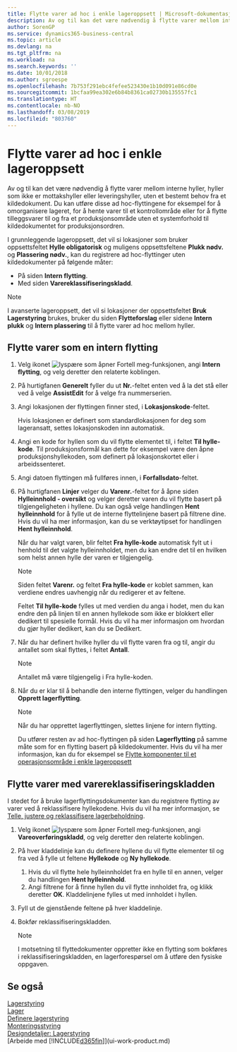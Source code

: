```yaml
---
title: Flytte varer ad hoc i enkle lageroppsett | Microsoft-dokumentasjon
description: Av og til kan det være nødvendig å flytte varer mellom interne hyller, hyller som ikke er mottakshyller eller leveringshyller, uten et bestemt behov fra et kildedokument. Du kan utføre disse ad hoc-flyttingene for eksempel for å omorganisere lageret, for å hente varer til et kontrollområde eller for å flytte tilleggsvarer til og fra et produksjonsområde uten et systemforhold til kildedokumentet for produksjonsordren.
author: SorenGP
ms.service: dynamics365-business-central
ms.topic: article
ms.devlang: na
ms.tgt_pltfrm: na
ms.workload: na
ms.search.keywords: ''
ms.date: 10/01/2018
ms.author: sgroespe
ms.openlocfilehash: 7b753f291ebc4fefee523430e1b10d091e86cd0e
ms.sourcegitcommit: 1bcfaa99ea302e6b84b8361ca02730b135557fc1
ms.translationtype: HT
ms.contentlocale: nb-NO
ms.lasthandoff: 03/08/2019
ms.locfileid: "803760"
---
```

# <a name="move-items-ad-hoc-in-basic-warehouse-configurations"></a>Flytte varer ad hoc i enkle lageroppsett
Av og til kan det være nødvendig å flytte varer mellom interne hyller, hyller som ikke er mottakshyller eller leveringshyller, uten et bestemt behov fra et kildedokument. Du kan utføre disse ad hoc-flyttingene for eksempel for å omorganisere lageret, for å hente varer til et kontrollområde eller for å flytte tilleggsvarer til og fra et produksjonsområde uten et systemforhold til kildedokumentet for produksjonsordren.  

I grunnleggende lageroppsett, det vil si lokasjoner som bruker oppsettsfeltet **Hylle obligatorisk** og muligens oppsettsfeltene **Plukk nødv.** og **Plassering nødv.**, kan du registrere ad hoc-flyttinger uten kildedokumenter på følgende måter:  

- På siden **Intern flytting**.  
- Med siden **Varereklassifiseringskladd**.  

> [!NOTE]  
>  I avanserte lageroppsett, det vil si lokasjoner der oppsettsfeltet **Bruk Lagerstyring** brukes, bruker du siden **Flytteforslag** eller sidene **Intern plukk** og **Intern plassering** til å flytte varer ad hoc mellom hyller.  

## <a name="to-move-items-as-an-internal-movement"></a>Flytte varer som en intern flytting  
1.  Velg ikonet ![lyspære som åpner Fortell meg-funksjonen](media/ui-search/search_small.png "Fortell hva du vil gjøre"), angi **Intern flytting**, og velg deretter den relaterte koblingen.  
2.  På hurtigfanen **Generelt** fyller du ut **Nr.**-feltet enten ved å la det stå eller ved å velge **AssistEdit** for å velge fra nummerserien.  
3.  Angi lokasjonen der flyttingen finner sted, i **Lokasjonskode**-feltet.  

    Hvis lokasjonen er definert som standardlokasjonen for deg som lageransatt, settes lokasjonskoden inn automatisk.  
4.  Angi en kode for hyllen som du vil flytte elementet til, i feltet **Til hylle-kode**. Til produksjonsformål kan dette for eksempel være den åpne produksjonshyllekoden, som definert på lokasjonskortet eller i arbeidssenteret.  
5.  Angi datoen flyttingen må fullføres innen, i **Forfallsdato**-feltet.  
6.  På hurtigfanen **Linjer** velger du **Varenr.**-feltet for å åpne siden **Hylleinnhold - oversikt** og velger deretter varen du vil flytte basert på tilgjengeligheten i hyllene. Du kan også velge handlingen **Hent hylleinnhold** for å fylle ut de interne flyttelinjene basert på filtrene dine. Hvis du vil ha mer informasjon, kan du se verktøytipset for handlingen **Hent hylleinnhold**.   

    Når du har valgt varen, blir feltet **Fra hylle-kode** automatisk fylt ut i henhold til det valgte hylleinnholdet, men du kan endre det til en hvilken som helst annen hylle der varen er tilgjengelig.  

    > [!NOTE]  
    >  Siden feltet **Varenr.** og feltet **Fra hylle-kode** er koblet sammen, kan verdiene endres uavhengig når du redigerer et av feltene.  

    Feltet **Til hylle-kode** fylles ut med verdien du anga i hodet, men du kan endre den på linjen til en annen hyllekode som ikke er blokkert eller dedikert til spesielle formål. Hvis du vil ha mer informasjon om hvordan du gjør hyller dedikert, kan du se Dedikert.  
7.  Når du har definert hvilke hyller du vil flytte varen fra og til, angir du antallet som skal flyttes, i feltet **Antall**.  

    > [!NOTE]  
    >  Antallet må være tilgjengelig i Fra hylle-koden.  

8.  Når du er klar til å behandle den interne flyttingen, velger du handlingen **Opprett lagerflytting**.  

    > [!NOTE]  
    >  Når du har opprettet lagerflyttingen, slettes linjene for intern flytting.  

    Du utfører resten av ad hoc-flyttingen på siden **Lagerflytting** på samme måte som for en flytting basert på kildedokumenter. Hvis du vil ha mer informasjon, kan du for eksempel se [Flytte komponenter til et operasjonsområde i enkle lageroppsett](warehouse-how-to-move-components-to-an-operation-area-in-basic-warehousing.md)  

## <a name="to-move-items-with-the-item-reclassification-journal"></a>Flytte varer med varereklassifiseringskladden
I stedet for å bruke lagerflyttingsdokumenter kan du registrere flytting av varer ved å reklassifisere hyllekodene. Hvis du vil ha mer informasjon, se [Telle, justere og reklassifisere lagerbeholdning](inventory-how-count-adjust-reclassify.md).   
1.  Velg ikonet ![lyspære som åpner Fortell meg-funksjonen](media/ui-search/search_small.png "Fortell hva du vil gjøre"), angi **Vareoverføringskladd**, og velg deretter den relaterte koblingen.  
2.  På hver kladdelinje kan du definere hyllene du vil flytte elementer til og fra ved å fylle ut feltene **Hyllekode** og **Ny hyllekode**.  

    1.  Hvis du vil flytte hele hylleinnholdet fra en hylle til en annen, velger du handlingen **Hent hylleinnhold**.  
    2.  Angi filtrene for å finne hyllen du vil flytte innholdet fra, og klikk deretter **OK**. Kladdelinjene fylles ut med innholdet i hyllen.  
3.  Fyll ut de gjenstående feltene på hver kladdelinje.   
4.  Bokfør reklassifiseringskladden.  

    > [!NOTE]  
    >  I motsetning til flyttedokumenter oppretter ikke en flytting som bokføres i reklassifiseringskladden, en lagerforespørsel om å utføre den fysiske oppgaven.  

## <a name="see-also"></a>Se også  
[Lagerstyring](warehouse-manage-warehouse.md)  
[Lager](inventory-manage-inventory.md)  
[Definere lagerstyring](warehouse-setup-warehouse.md)     
[Monteringsstyring](assembly-assemble-items.md)    
[Designdetaljer: Lagerstyring](design-details-warehouse-management.md)  
[Arbeide med [!INCLUDE[d365fin](includes/d365fin_md.md)]](ui-work-product.md)
